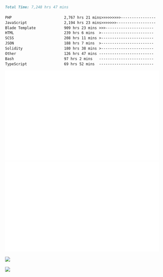 <!--START_SECTION:waka-->

```markdown
Total Time: 7,248 hrs 47 mins

PHP                        2,767 hrs 21 mins>>>>>>>>>----------------   37.52 %
JavaScript                 2,194 hrs 23 mins>>>>>>>------------------   29.75 %
Blade Template             909 hrs 23 mins >>>----------------------   12.33 %
HTML                       239 hrs 6 mins  >------------------------   03.24 %
SCSS                       208 hrs 11 mins >------------------------   02.82 %
JSON                       188 hrs 7 mins  >------------------------   02.55 %
Solidity                   180 hrs 38 mins >------------------------   02.45 %
Other                      126 hrs 47 mins -------------------------   01.72 %
Bash                       97 hrs 2 mins   -------------------------   01.32 %
TypeScript                 69 hrs 52 mins  -------------------------   00.95 %
```

<!--END_SECTION:waka-->

![](https://raw.githubusercontent.com/DrMaxis/github-stats-transparent/output/generated/overview.svg)
![](https://raw.githubusercontent.com/DrMaxis/github-stats-transparent/output/generated/languages.svg)

![](https://git-readme-stats-drmaxis-projects.vercel.app/api?username=drmaxis&show_icons=true&theme=outrun&count_private=true&show=reviews,discussions_started,discussions_answered,prs_merged,prs_merged_percentage&custom_title=2024%20Github%20Rank)
 
<a href="https://count.getloli.com/"><img src="https://count.getloli.com/get/@:maxis-the-alchemist?theme=rule34"></a>
<!-- https://count.getloli.com/get/@alchemist?theme=rule34 -->
<br>
